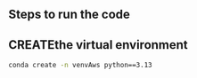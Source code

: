 ## Steps to run the code

## CREATEthe virtual environment

```bash
conda create -n venvAws python==3.13
```

